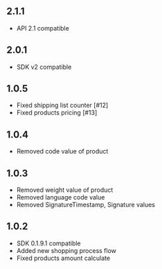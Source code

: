 ## 2.1.1

* API 2.1 compatible

## 2.0.1

* SDK v2 compatible

## 1.0.5

* Fixed shipping list counter [#12]
* Fixed products pricing [#13]

## 1.0.4

* Removed code value of product

## 1.0.3

* Removed weight value of product
* Removed language code value
* Removed SignatureTimestamp, Signature values

## 1.0.2

* SDK 0.1.9.1 compatible
* Added new shopping process flow
* Fixed products amount calculate
